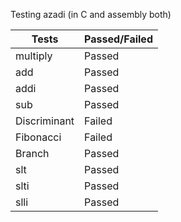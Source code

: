 Testing azadi (in C and assembly both) 

|      Tests     |  Passed/Failed   |
|----------------|------------------|
| multiply       |     Passed       |
| add            |     Passed       |
| addi           |     Passed       |
| sub            |     Passed       |
| Discriminant   |     Failed       |
| Fibonacci      |     Failed       |
| Branch         |     Passed       |
| slt            |     Passed       |
| slti           |     Passed       |
| slli           |     Passed       |